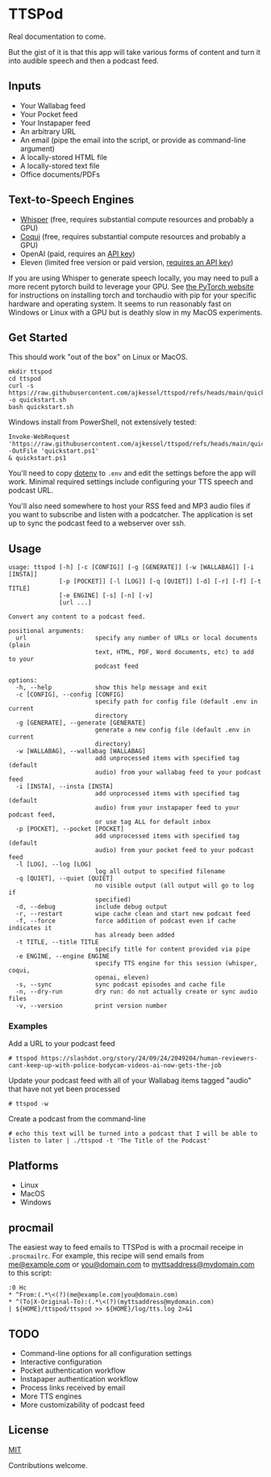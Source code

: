 # TTSPod

Real documentation to come.

But the gist of it is that this app will take various forms of content and turn it into audible speech and then a podcast feed.

## Inputs 

* Your Wallabag feed
* Your Pocket feed
* Your Instapaper feed 
* An arbitrary URL
* An email (pipe the email into the script, or provide as command-line argument)
* A locally-stored HTML file
* A locally-stored text file
* Office documents/PDFs 

## Text-to-Speech Engines

* [Whisper](https://github.com/collabora/WhisperSpeech) (free, requires substantial compute resources and probably a GPU)
* [Coqui](https://github.com/coqui-ai/TTS) (free, requires substantial compute resources and probably a GPU)
* OpenAI (paid, requires an [API key](https://platform.openai.com/api-keys))
* Eleven (limited free version or paid version, [requires an API key](https://elevenlabs.io/docs/api-reference/getting-started))

If you are using Whisper to generate speech locally, you may need to pull a more recent pytorch build to leverage your GPU. See [the PyTorch website](https://pytorch.org/get-started/locally/) for instructions on installing torch and torchaudio with pip for your specific hardware and operating system. It seems to run reasonably fast on Windows or Linux with a GPU but is deathly slow in my MacOS experiments.

## Get Started
This should work "out of the box" on Linux or MacOS.
```
mkdir ttspod
cd ttspod
curl -s https://raw.githubusercontent.com/ajkessel/ttspod/refs/heads/main/quickstart.sh -o quickstart.sh
bash quickstart.sh
```
Windows install from PowerShell, not extensively tested:
```
Invoke-WebRequest 'https://raw.githubusercontent.com/ajkessel/ttspod/refs/heads/main/quickstart.ps1' -OutFile 'quickstart.ps1'
& quickstart.ps1
```

You'll need to copy [dotenv](dotenv) to `.env` and edit the settings before the app will work. Minimal required settings include configuring your TTS speech and podcast URL.

You'll also need somewhere to host your RSS feed and MP3 audio files if you want to subscribe and listen with a podcatcher. The application is set up to sync the podcast feed to a webserver over ssh.

## Usage
```
usage: ttspod [-h] [-c [CONFIG]] [-g [GENERATE]] [-w [WALLABAG]] [-i [INSTA]]
              [-p [POCKET]] [-l [LOG]] [-q [QUIET]] [-d] [-r] [-f] [-t TITLE]
              [-e ENGINE] [-s] [-n] [-v]
              [url ...]

Convert any content to a podcast feed.

positional arguments:
  url                   specify any number of URLs or local documents (plain
                        text, HTML, PDF, Word documents, etc) to add to your
                        podcast feed

options:
  -h, --help            show this help message and exit
  -c [CONFIG], --config [CONFIG]
                        specify path for config file (default .env in current
                        directory
  -g [GENERATE], --generate [GENERATE]
                        generate a new config file (default .env in current
                        directory)
  -w [WALLABAG], --wallabag [WALLABAG]
                        add unprocessed items with specified tag (default
                        audio) from your wallabag feed to your podcast feed
  -i [INSTA], --insta [INSTA]
                        add unprocessed items with specified tag (default
                        audio) from your instapaper feed to your podcast feed,
                        or use tag ALL for default inbox
  -p [POCKET], --pocket [POCKET]
                        add unprocessed items with specified tag (default
                        audio) from your pocket feed to your podcast feed
  -l [LOG], --log [LOG]
                        log all output to specified filename
  -q [QUIET], --quiet [QUIET]
                        no visible output (all output will go to log if
                        specified)
  -d, --debug           include debug output
  -r, --restart         wipe cache clean and start new podcast feed
  -f, --force           force addition of podcast even if cache indicates it
                        has already been added
  -t TITLE, --title TITLE
                        specify title for content provided via pipe
  -e ENGINE, --engine ENGINE
                        specify TTS engine for this session (whisper, coqui,
                        openai, eleven)
  -s, --sync            sync podcast episodes and cache file
  -n, --dry-run         dry run: do not actually create or sync audio files
  -v, --version         print version number
```
### Examples
Add a URL to your podcast feed
```
# ttspod https://slashdot.org/story/24/09/24/2049204/human-reviewers-cant-keep-up-with-police-bodycam-videos-ai-now-gets-the-job
```
Update your podcast feed with all of your Wallabag items tagged "audio" that have not yet been processed
```
# ttspod -w
```
Create a podcast from the command-line
```
# echo this text will be turned into a podcast that I will be able to listen to later | ./ttspod -t 'The Title of the Podcast'
```

## Platforms
* Linux
* MacOS
* Windows

## procmail
The easiest way to feed emails to TTSPod is with a procmail receipe in `.procmailrc`. For example, this recipe will send emails from me@example.com or you@domain.com to myttsaddress@mydomain.com to this script:
```
:0 Hc
* ^From:(.*\<(?)(me@example.com|you@domain.com)
* ^(To|X-Original-To):(.*\<(?)(myttsaddress@mydomain.com)
| ${HOME}/ttspod/ttspod >> ${HOME}/log/tts.log 2>&1
```

## TODO
* Command-line options for all configuration settings
* Interactive configuration
* Pocket authentication workflow
* Instapaper authentication workflow
* Process links received by email
* More TTS engines
* More customizability of podcast feed

## License
[MIT](LICENSE)

Contributions welcome.
